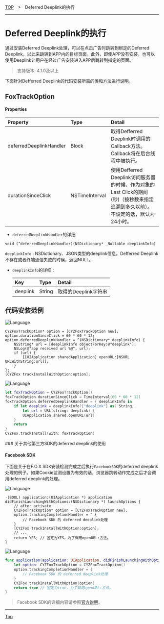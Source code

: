 [TOP](../../README.md)　>　Deferred Deeplink的执行

---

# Deferred Deeplink的执行

通过安装Deferred Deeplink处理，可以在点击广告时跳转到绑定的Deferred Deeplink，以此来跳转到APP内的目标页面。此外，即使APP没有安装，也可以使用Deeplink让用户在经过广告安装进入APP后跳转到指定的页面。

> 支持版本: 4.1.0及以上

下面针对Defferred Deeplink的代码安装所需的类和方法进行说明。

## FoxTrackOption

#### Properties
|Property|Type|Detail|
|:---|:---|:---|
|deferredDeeplinkHandler|Block|取得Defferred Deeplink时调用的Callback方法。Callback将在后台线程中被执行。|
|durationSinceClick|NSTimeInterval|使用Defferred Deeplink访问服务器的时候，作为对象的Last Click的期间(秒)（按秒数来指定追溯到多久以前）。不设定的话，默认为24小时。|

* `deferredDeeplinkHandler`的详细

`void (^deferredDeeplinkHandler)(NSDictionary* _Nullable deeplinkInfo)`

`deeplinkInfo` : NSDictionary、JSON类型的deeplink信息。Defferred Deeplink不存在或者终端通信失败的时候，返回NULL。

* `deeplinkInfo`的详细 :

  |Key|Type|Detail|
  |:---|:---|:---|
  |deeplink|String|取得的Deeplink字符串|

## 代码安装范例

![Language](http://img.shields.io/badge/language-Objective–C-blue.svg?style=flat)
```objc
CYZFoxTrackOption* option = [CYZFoxTrackOption new];
option.durationSinceClick = 60 * 60 * 12;
option.deferredDeeplinkHandler = ^(NSDictionary* deeplinkInfo) {
    NSString* url = [deeplinkInfo objectForKey:@"deeplink"];
    NSLog(@"app received url %@", url);
    if (url) {
        [[UIApplication sharedApplication] openURL:[NSURL URLWithString:url]];
    }
};
[CYZFox trackInstallWithOption:option];
```

![Language](https://img.shields.io/badge/language-Swift-orange.svg?style=flat)
```swift
let foxTrackOption = CYZFoxTrackOption()
foxTrackOption.durationSinceClick = TimeInterval(60 * 60 * 12)
foxTrackOption.deferredDeeplinkHandler = { deeplinkInfo in
    if let deeplink = deeplinkInfo?["deeplink"] as? String,
        let url = URL(string: deeplink) {
        UIApplication.shared.openURL(url)
    }
    return
}
CYZFox.trackInstall(with: foxTrackOption)
```

<div id="with_thirdparty"></div>
### 关于其他第三方SDK的deferred deeplink的使用

#### Facebook SDK

下面是关于在F.O.X SDK安装检测完成之后执行`FacebookSDK`的deferred deeplink处理的例子。如果Cookie监测设置为有效的话，浏览器跳转动作完成之后才会调用deferred deeplink的处理。

![Language](http://img.shields.io/badge/language-Objective–C-blue.svg?style=flat)
```objc
-(BOOL) application:(UIApplication *) application didFinishLaunchingWithOptions:(NSDictionary *) launchOptions {
    // after activate
    CYZFoxTrackOption* option = [CYZFoxTrackOption new];
    option.trackingCompletionHandler = ^ {
        // Facebook SDK 的 deferred deeplink处理
    }
    [CYZFox trackInstallWithOption:option];
    // ...
    return YES; // 固定为YES，为了调用openURL:方法。
}
```

![Language](https://img.shields.io/badge/language-Swift-orange.svg?style=flat)
```Swift
func application(application: UIApplication, didFinishLaunchingWithOptions launchOptions: [NSObject: AnyObject]?) -> Bool {
    let option: CYZFoxTrackOption = CYZFoxTrackOption()
    option.trackingCompletionHandler = {
        // Facebook SDK 的 deferred deeplink处理
    }
    CYZFox.trackInstallWithOption(option)
    return true // 固定为true，为了调用openURL:方法。
}
```

> Facebook SDK的详细内容请参照[官方说明](https://developers.facebook.com/docs/app-ads/deep-linking#deferred-deep-linking)。


---
[Top](../../README.md)
